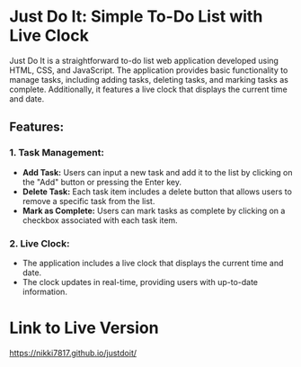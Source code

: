 # Just Do It: Simple To-Do List with Live Clock

Just Do It is a straightforward to-do list web application developed using HTML, CSS, and JavaScript. The application provides basic functionality to manage tasks, including adding tasks, deleting tasks, and marking tasks as complete. Additionally, it features a live clock that displays the current time and date.

## Features:

### 1. Task Management:
   - **Add Task:** Users can input a new task and add it to the list by clicking on the "Add" button or pressing the Enter key.
   - **Delete Task:** Each task item includes a delete button that allows users to remove a specific task from the list.
   - **Mark as Complete:** Users can mark tasks as complete by clicking on a checkbox associated with each task item.

### 2. Live Clock:
   - The application includes a live clock that displays the current time and date.
   - The clock updates in real-time, providing users with up-to-date information.

# Link to Live Version
https://nikki7817.github.io/justdoit/
